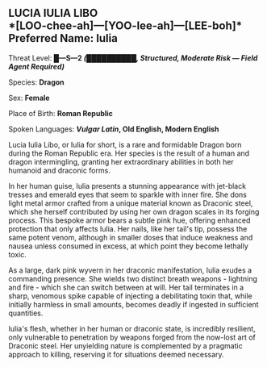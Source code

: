 
<div id="lucia-iulia-libo" style="page-break-before: always;">
  <h2>
    LUCIA IULIA LIBO<br>
    *[LOO-chee-ah]—[YOO-lee-ah]—[LEE-boh]*
    <br>Preferred Name: Iulia
  </h2>
  
Threat Level: **█—S—2 *(██████████, Structured, Moderate Risk — Field Agent Required)***

  
Species: **Dragon**

  
Sex: **Female**

  
  
Place of Birth: **Roman Republic**

  
Spoken Languages: ***Vulgar Latin*, Old English, Modern English**

  
Lucia Iulia Libo, or Iulia for short, is a rare and formidable Dragon born during the Roman Republic era. Her species is the result of a human and dragon intermingling, granting her extraordinary abilities in both her humanoid and draconic forms.

In her human guise, Iulia presents a stunning appearance with jet-black tresses and emerald eyes that seem to sparkle with inner fire. She dons light metal armor crafted from a unique material known as Draconic steel, which she herself contributed by using her own dragon scales in its forging process. This bespoke armor bears a subtle pink hue, offering enhanced protection that only affects Iulia. Her nails, like her tail's tip, possess the same potent venom, although in smaller doses that induce weakness and nausea unless consumed in excess, at which point they become lethally toxic.

As a large, dark pink wyvern in her draconic manifestation, Iulia exudes a commanding presence. She wields two distinct breath weapons - lightning and fire - which she can switch between at will. Her tail terminates in a sharp, venomous spike capable of injecting a debilitating toxin that, while initially harmless in small amounts, becomes deadly if ingested in sufficient quantities.

Iulia's flesh, whether in her human or draconic state, is incredibly resilient, only vulnerable to penetration by weapons forged from the now-lost art of Draconic steel. Her unyielding nature is complemented by a pragmatic approach to killing, reserving it for situations deemed necessary.

</div>